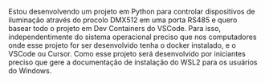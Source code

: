 Estou desenvolvendo um projeto em Python para controlar dispositivos de iluminação através do procolo DMX512 em uma porta RS485 e quero basear todo o projeto em Dev Containers do VSCode. Para isso, independentimente do sistema operacional preciso que nos computadores onde esse projeto for ser desenvolvido tenha o docker instalado, e o VSCode ou Cursor. Como esse projeto será desenvolvido por iniciantes preciso que gere a documentação de instalação do WSL2 para os usuários do Windows.
